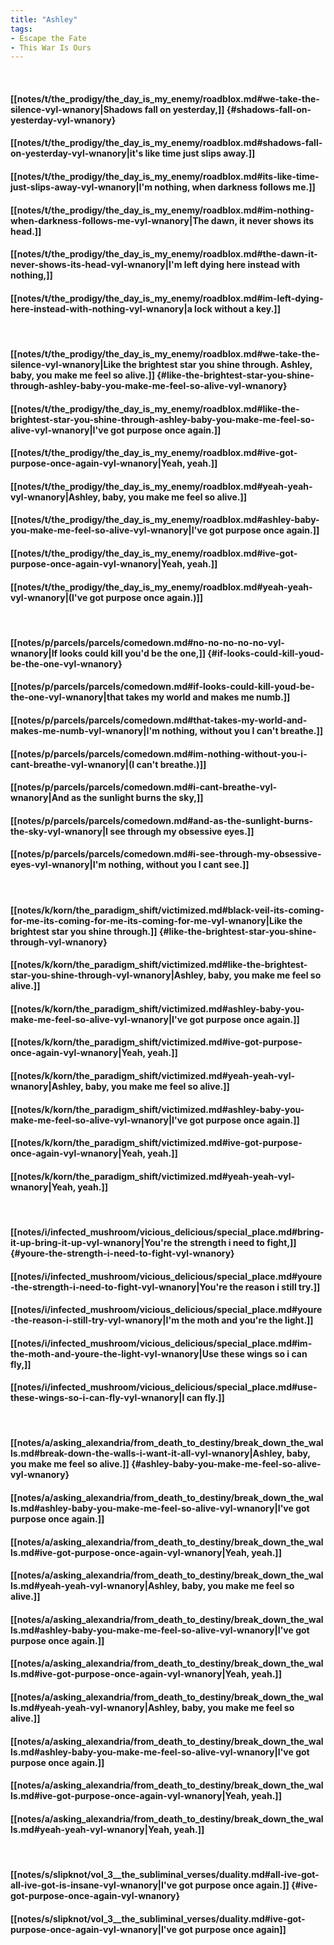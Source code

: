 ```yaml
---
title: "Ashley"
tags:
- Escape the Fate
- This War Is Ours
---
```

&nbsp;
#### [[notes/t/the_prodigy/the_day_is_my_enemy/roadblox.md#we-take-the-silence-vyl-wnanory|Shadows fall on yesterday,]] {#shadows-fall-on-yesterday-vyl-wnanory}
#### [[notes/t/the_prodigy/the_day_is_my_enemy/roadblox.md#shadows-fall-on-yesterday-vyl-wnanory|it's like time just slips away.]]
#### [[notes/t/the_prodigy/the_day_is_my_enemy/roadblox.md#its-like-time-just-slips-away-vyl-wnanory|I'm nothing, when darkness follows me.]]
#### [[notes/t/the_prodigy/the_day_is_my_enemy/roadblox.md#im-nothing-when-darkness-follows-me-vyl-wnanory|The dawn, it never shows its head.]]
#### [[notes/t/the_prodigy/the_day_is_my_enemy/roadblox.md#the-dawn-it-never-shows-its-head-vyl-wnanory|I'm left dying here instead with nothing,]]
#### [[notes/t/the_prodigy/the_day_is_my_enemy/roadblox.md#im-left-dying-here-instead-with-nothing-vyl-wnanory|a lock without a key.]]
&nbsp;
#### [[notes/t/the_prodigy/the_day_is_my_enemy/roadblox.md#we-take-the-silence-vyl-wnanory|Like the brightest star you shine through. Ashley, baby, you make me feel so alive.]] {#like-the-brightest-star-you-shine-through-ashley-baby-you-make-me-feel-so-alive-vyl-wnanory}
#### [[notes/t/the_prodigy/the_day_is_my_enemy/roadblox.md#like-the-brightest-star-you-shine-through-ashley-baby-you-make-me-feel-so-alive-vyl-wnanory|I've got purpose once again.]]
#### [[notes/t/the_prodigy/the_day_is_my_enemy/roadblox.md#ive-got-purpose-once-again-vyl-wnanory|Yeah, yeah.]]
#### [[notes/t/the_prodigy/the_day_is_my_enemy/roadblox.md#yeah-yeah-vyl-wnanory|Ashley, baby, you make me feel so alive.]]
#### [[notes/t/the_prodigy/the_day_is_my_enemy/roadblox.md#ashley-baby-you-make-me-feel-so-alive-vyl-wnanory|I've got purpose once again.]]
#### [[notes/t/the_prodigy/the_day_is_my_enemy/roadblox.md#ive-got-purpose-once-again-vyl-wnanory|Yeah, yeah.]]
#### [[notes/t/the_prodigy/the_day_is_my_enemy/roadblox.md#yeah-yeah-vyl-wnanory|(I've got purpose once again.)]]
&nbsp;
#### [[notes/p/parcels/parcels/comedown.md#no-no-no-no-no-vyl-wnanory|If looks could kill you'd be the one,]] {#if-looks-could-kill-youd-be-the-one-vyl-wnanory}
#### [[notes/p/parcels/parcels/comedown.md#if-looks-could-kill-youd-be-the-one-vyl-wnanory|that takes my world and makes me numb.]]
#### [[notes/p/parcels/parcels/comedown.md#that-takes-my-world-and-makes-me-numb-vyl-wnanory|I'm nothing, without you I can't breathe.]]
#### [[notes/p/parcels/parcels/comedown.md#im-nothing-without-you-i-cant-breathe-vyl-wnanory|(I can't breathe.)]]
#### [[notes/p/parcels/parcels/comedown.md#i-cant-breathe-vyl-wnanory|And as the sunlight burns the sky,]]
#### [[notes/p/parcels/parcels/comedown.md#and-as-the-sunlight-burns-the-sky-vyl-wnanory|I see through my obsessive eyes.]]
#### [[notes/p/parcels/parcels/comedown.md#i-see-through-my-obsessive-eyes-vyl-wnanory|I'm nothing, without you I cant see.]]
&nbsp;
#### [[notes/k/korn/the_paradigm_shift/victimized.md#black-veil-its-coming-for-me-its-coming-for-me-its-coming-for-me-vyl-wnanory|Like the brightest star you shine through.]] {#like-the-brightest-star-you-shine-through-vyl-wnanory}
#### [[notes/k/korn/the_paradigm_shift/victimized.md#like-the-brightest-star-you-shine-through-vyl-wnanory|Ashley, baby, you make me feel so alive.]]
#### [[notes/k/korn/the_paradigm_shift/victimized.md#ashley-baby-you-make-me-feel-so-alive-vyl-wnanory|I've got purpose once again.]]
#### [[notes/k/korn/the_paradigm_shift/victimized.md#ive-got-purpose-once-again-vyl-wnanory|Yeah, yeah.]]
#### [[notes/k/korn/the_paradigm_shift/victimized.md#yeah-yeah-vyl-wnanory|Ashley, baby, you make me feel so alive.]]
#### [[notes/k/korn/the_paradigm_shift/victimized.md#ashley-baby-you-make-me-feel-so-alive-vyl-wnanory|I've got purpose once again.]]
#### [[notes/k/korn/the_paradigm_shift/victimized.md#ive-got-purpose-once-again-vyl-wnanory|Yeah, yeah.]]
#### [[notes/k/korn/the_paradigm_shift/victimized.md#yeah-yeah-vyl-wnanory|Yeah, yeah.]]
&nbsp;
#### [[notes/i/infected_mushroom/vicious_delicious/special_place.md#bring-it-up-bring-it-up-vyl-wnanory|You're the strength i need to fight,]] {#youre-the-strength-i-need-to-fight-vyl-wnanory}
#### [[notes/i/infected_mushroom/vicious_delicious/special_place.md#youre-the-strength-i-need-to-fight-vyl-wnanory|You're the reason i still try.]]
#### [[notes/i/infected_mushroom/vicious_delicious/special_place.md#youre-the-reason-i-still-try-vyl-wnanory|I'm the moth and you're the light.]]
#### [[notes/i/infected_mushroom/vicious_delicious/special_place.md#im-the-moth-and-youre-the-light-vyl-wnanory|Use these wings so i can fly,]]
#### [[notes/i/infected_mushroom/vicious_delicious/special_place.md#use-these-wings-so-i-can-fly-vyl-wnanory|I can fly.]]
&nbsp;
#### [[notes/a/asking_alexandria/from_death_to_destiny/break_down_the_walls.md#break-down-the-walls-i-want-it-all-vyl-wnanory|Ashley, baby, you make me feel so alive.]] {#ashley-baby-you-make-me-feel-so-alive-vyl-wnanory}
#### [[notes/a/asking_alexandria/from_death_to_destiny/break_down_the_walls.md#ashley-baby-you-make-me-feel-so-alive-vyl-wnanory|I've got purpose once again.]]
#### [[notes/a/asking_alexandria/from_death_to_destiny/break_down_the_walls.md#ive-got-purpose-once-again-vyl-wnanory|Yeah, yeah.]]
#### [[notes/a/asking_alexandria/from_death_to_destiny/break_down_the_walls.md#yeah-yeah-vyl-wnanory|Ashley, baby, you make me feel so alive.]]
#### [[notes/a/asking_alexandria/from_death_to_destiny/break_down_the_walls.md#ashley-baby-you-make-me-feel-so-alive-vyl-wnanory|I've got purpose once again.]]
#### [[notes/a/asking_alexandria/from_death_to_destiny/break_down_the_walls.md#ive-got-purpose-once-again-vyl-wnanory|Yeah, yeah.]]
#### [[notes/a/asking_alexandria/from_death_to_destiny/break_down_the_walls.md#yeah-yeah-vyl-wnanory|Ashley, baby, you make me feel so alive.]]
#### [[notes/a/asking_alexandria/from_death_to_destiny/break_down_the_walls.md#ashley-baby-you-make-me-feel-so-alive-vyl-wnanory|I've got purpose once again.]]
#### [[notes/a/asking_alexandria/from_death_to_destiny/break_down_the_walls.md#ive-got-purpose-once-again-vyl-wnanory|Yeah, yeah.]]
#### [[notes/a/asking_alexandria/from_death_to_destiny/break_down_the_walls.md#yeah-yeah-vyl-wnanory|Yeah, yeah.]]
&nbsp;
#### [[notes/s/slipknot/vol_3__the_subliminal_verses/duality.md#all-ive-got-all-ive-got-is-insane-vyl-wnanory|I've got purpose once again.]] {#ive-got-purpose-once-again-vyl-wnanory}
#### [[notes/s/slipknot/vol_3__the_subliminal_verses/duality.md#ive-got-purpose-once-again-vyl-wnanory|I've got purpose once again]]
